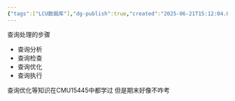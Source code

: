 ```yaml
---
{"tags":["LCU数据库"],"dg-publish":true,"created":"2025-06-21T15:12:04.024+08:00","updated":"2025-06-21T15:22:11.139+08:00","permalink":"/DataBase Systems/LCU Database System/第十章 关系查询处理和查询优化/","dgPassFrontmatter":true,"noteIcon":""}
---
```


查询处理的步骤
- 查询分析
- 查询检查
- 查询优化
- 查询执行

查询优化等知识在CMU15445中都学过  但是期末好像不咋考